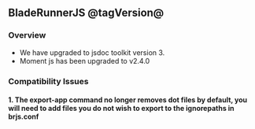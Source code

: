 ## BladeRunnerJS @tagVersion@

### Overview

- We have upgraded to jsdoc toolkit version 3.
- Moment js has been upgraded to v2.4.0

### Compatibility Issues

#### 1. The export-app command no longer removes dot files by default, you will need to add files you do not wish to export to the ignorepaths in brjs.conf